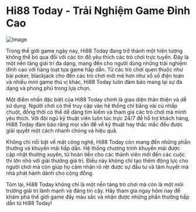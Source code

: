 # Hi88 Today - Trải Nghiệm Game Đỉnh Cao

![Image](https://github.com/user-attachments/assets/bd51ea9f-0666-407b-a7a7-98ead6de688c)

Trong thế giới game ngày nay, Hi88 Today đang trở thành một hiện tượng không thể bỏ qua đối với các tín đồ yêu thích các trò chơi trực tuyến. Đây là một nền tảng giải trí đa dạng, mang đến cho người dùng những trải nghiệm đỉnh cao với hàng loạt tựa game hấp dẫn. Từ các trò chơi quen thuộc như bài poker, blackjack cho đến các trò chơi mới mẻ hơn như xổ số điện toán và nhiều mini game thú vị khác, Hi88 Today luôn đảm bảo mang lại sự đa dạng và phong phú trong lựa chọn.

Một điểm nhấn đặc biệt của Hi88 Today chính là giao diện thân thiện và dễ sử dụng. Người chơi có thể truy cập vào hệ thống chỉ bằng vài cú nhấp chuột, đồng thời có thể dễ dàng tìm kiếm và tham gia các trò chơi mà mình yêu thích. Với đội ngũ kỹ thuật viên luôn túc trực 24/7 để hỗ trợ khách hàng, Hi88 Today đảm bảo rằng mọi vấn đề về kỹ thuật hay thắc mắc đều được giải quyết một cách nhanh chóng và hiệu quả.

Không chỉ nổi bật về mặt công nghệ, Hi88 Today còn mang đến những phần thưởng và khuyến mãi hấp dẫn. Hệ thống chương trình khuyến mãi được cập nhật thường xuyên, từ hoàn tiền cho các thành viên mới đến các cuộc thi lớn nhỏ với giải thưởng giá trị. Điều này không chỉ tạo thêm động lực cho người chơi mà còn giúp họ cảm nhận rõ rệt được sự đầu tư và tâm huyết mà nhà phát hành dành cho cộng đồng.

Tóm lại, Hi88 Today không chỉ là một nền tảng trò chơi mà còn là một môi trường giải trí lành mạnh và đáng tin cậy. Hãy tham gia ngay hôm nay để khám phá thế giới game đầy màu sắc và nhận được những phần thưởng hấp dẫn từ Hi88 Today!